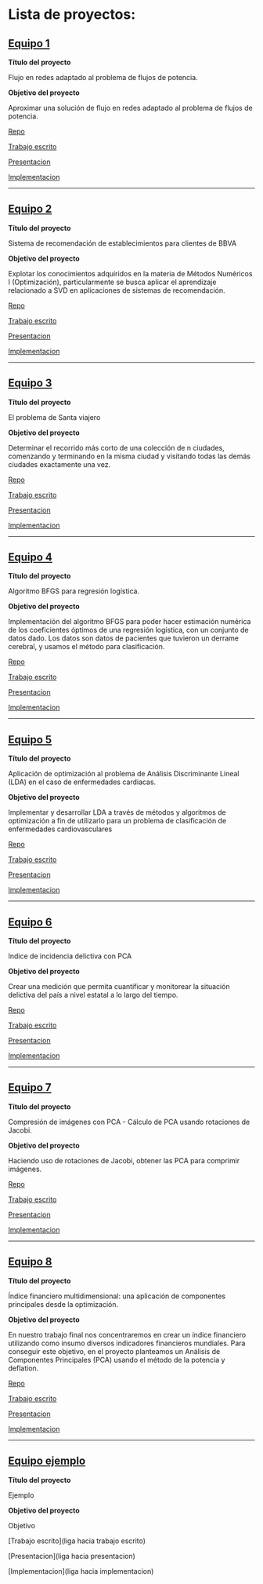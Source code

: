 # Lista de proyectos:

## [Equipo 1](equipos/equipo_1)

**Título del proyecto** 

Flujo en redes adaptado al problema de flujos de potencia.

**Objetivo del proyecto**

Aproximar una solución de flujo en redes adaptado al problema de flujos de potencia.

[Repo](https://github.com/fuentesortiz/Optimizacion_2021_Proyecto_Final_Equipo_1)

[Trabajo escrito](https://github.com/fuentesortiz/Optimizacion_2021_Proyecto_Final_Equipo_1/blob/main/Trabajo_Escrito%20Equipo_1.pdf)

[Presentacion](https://github.com/fuentesortiz/Optimizacion_2021_Proyecto_Final_Equipo_1/blob/main/presentacion_equipo1.pdf)

[Implementacion](equipos/equipo_1/codigo)

---

## [Equipo 2](equipos/equipo_2)

**Título del proyecto** 

Sistema de recomendación de establecimientos para clientes de BBVA

**Objetivo del proyecto**

Explotar los conocimientos adquiridos en la materia de Métodos Numéricos I (Optimización), particularmente se busca aplicar el aprendizaje relacionado a SVD en aplicaciones de sistemas de recomendación.

[Repo](https://github.com/AideJGC/Proyecto_SVD_OPT/)

[Trabajo escrito](https://drive.google.com/file/d/18BbDeOR05CJearVb1k0JN5lOGdvswdQm/view?usp=sharing)

[Presentacion](https://drive.google.com/file/d/1xgNFPjlFZQxFK8uyAmHIPD-9ULKmkZ_K/view?usp=sharing)

[Implementacion](equipos/equipo_2/codigo)

---

## [Equipo 3](equipos/equipo_3)

**Título del proyecto** 

El problema de Santa viajero

**Objetivo del proyecto**

Determinar el recorrido más corto de una colección de n ciudades, comenzando y terminando en la misma ciudad y visitando todas las demás ciudades exactamente una vez.

[Repo](https://github.com/mogarcia62/Proyecto-final-equipo3-meo-2021)

[Trabajo escrito](https://github.com/mogarcia62/Proyecto-final-equipo3-meo-2021/blob/main/Proyecto_final.pdf)

[Presentacion](https://github.com/mogarcia62/Proyecto-final-equipo3-meo-2021/blob/main/Presentacion/Presentacion_proyecto_final_equipo_3.pdf)

[Implementacion](equipos/equipo_3/Code)

---

## [Equipo 4](equipos/equipo_4)

**Título del proyecto** 

Algoritmo BFGS para regresión logística.

**Objetivo del proyecto**

Implementación del algoritmo BFGS para poder hacer estimación numérica de los coeficientes óptimos de una regresión logística, con un conjunto de datos dado. Los datos son datos de pacientes que tuvieron un derrame cerebral, y usamos el método para clasificación.

[Repo](https://github.com/Monfiz/Proyecto_final_opt_eq_4)

[Trabajo escrito](https://drive.google.com/file/d/16Wtwd2kilk4LA6NT-3Fyd7DuFLHrivoj/view)

[Presentacion](https://drive.google.com/file/d/1cCK-d9wEWkSzn3xvBUmX_qFt8jrvxgBZ/view?usp=sharing)

[Implementacion](equipos/equipo_4/codigo)

---

## [Equipo 5](equipos/equipo_5)

**Título del proyecto** 

Aplicación de optimización al problema de Análisis Discriminante Lineal (LDA) en el caso de enfermedades cardiacas.

**Objetivo del proyecto**

Implementar y desarrollar LDA a través de métodos y algoritmos de optimización a fin de utilizarlo para un problema de clasificación de enfermedades cardiovasculares

[Repo](https://github.com/vserranoc/proyecto-final-equipo-5)

[Trabajo escrito](https://drive.google.com/file/d/1oWaUKUx015C2x07xE1gaLOrvlZgqVC-J/view?usp=sharing)

[Presentacion](https://docs.google.com/presentation/d/1WZjx67mwVRQmP4mEUpDlCICaUox0lcwc/edit?usp=sharing&ouid=112951052758018742810&rtpof=true&sd=true)

[Implementacion](equipos/equipo_5/codigo)

---

## [Equipo 6](equipos/equipo_6)

**Título del proyecto** 

Indice de incidencia delictiva con PCA

**Objetivo del proyecto**

Crear una medición que permita cuantificar y monitorear la situación delictiva del país a nivel estatal a lo largo del tiempo.

[Repo](https://github.com/mhnk77/Optim_proyecto_final)

[Trabajo escrito](https://github.com/mhnk77/Optim_proyecto_final/blob/main/reporte/MNO_Reporte_Final_vfinal.pdf)

[Presentacion](https://github.com/mhnk77/Optim_proyecto_final/blob/main/resultados/presentacion.pdf)

[Implementacion](equipos/equipo_6/codigo)

---

## [Equipo 7](equipos/equipo_7)

**Título del proyecto** 

Compresión de imágenes con PCA - Cálculo de PCA usando rotaciones de Jacobi.

**Objetivo del proyecto**

Haciendo uso de rotaciones de Jacobi, obtener las PCA para comprimir imágenes.

[Repo](https://github.com/LuzVerde23/proyecto-final-equipo-7)

[Trabajo escrito](https://drive.google.com/file/d/16dd2palOQib0kyMAVB-qk3qNl1eWPSqR/view?usp=sharing)

[Presentacion](https://slides.com/luzhernandez-3/deck-946dad#/0/3)

[Implementacion](equipos/equipo_7/codigo)

---
## [Equipo 8](equipos/equipo_8)

**Título del proyecto** 

Índice financiero multidimensional: una aplicación de componentes principales desde la optimización.

**Objetivo del proyecto**

En nuestro trabajo final nos concentraremos en crear un índice financiero utilizando como insumo diversos indicadores financieros mundiales. Para conseguir este objetivo, en el proyecto planteamos un Análisis de Componentes Principales (PCA) usando el método de la potencia y deflation.

[Repo](https://github.com/kennyldc/proyecto_final_opt21_eq8)

[Trabajo escrito](https://github.com/kennyldc/proyecto_final_opt21_eq8/blob/main/trabajo_final_equipo_8.ipynb)

[Presentacion](https://www.canva.com/design/DAEx0fqEHV0/egtxzVliwaTJxt4jd5pw6g/view?utm_content=DAEx0fqEHV0&utm_campaign=designshare&utm_medium=link&utm_source=publishpresent)

[Implementacion](equipos/equipo_8/codigo)

---

## [Equipo ejemplo](equipos/equipo_ejemplo)

**Título del proyecto** 

Ejemplo

**Objetivo del proyecto**

Objetivo


[Trabajo escrito](liga hacia trabajo escrito)

[Presentacion](liga hacia presentacion)

[Implementacion](liga hacia implementacion)
